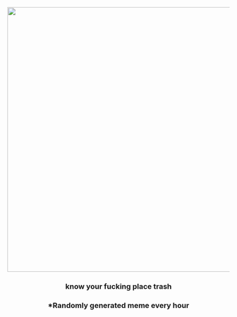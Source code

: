 <p align="center">
        <img src="https://i.redd.it/4j9r0c18aaw81.png" width="600" height="600">
        </p>
        <h3 align="center">know your fucking place trash</h3>
        <h3 align="center">*Randomly generated meme every hour</h3>
    